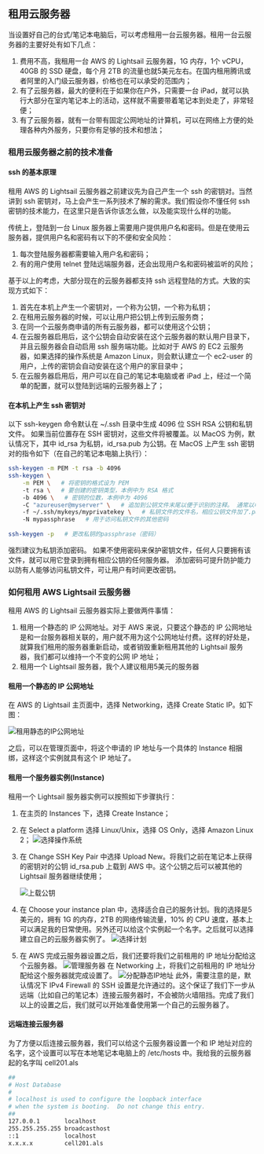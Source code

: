 ## 租用云服务器
当设置好自己的台式/笔记本电脑后，可以考虑租用一台云服务器。租用一台云服务器的主要好处有如下几点：
1. 费用不高，我租用一台 AWS 的 Lightsail 云服务器，1G 内存，1个 vCPU，40GB 的 SSD 硬盘，每个月 2TB 
   的流量也就5美元左右。在国内租用腾讯或者阿里的入门级云服务器，价格也在可以承受的范围内；
2. 有了云服务器，最大的便利在于如果你在户外，只需要一台 iPad，就可以执行大部分在室内笔记本上的活动，这样就不需要带着笔记本到处走了，非常轻便；
3. 有了云服务器，就有一台带有固定公网地址的计算机，可以在网络上方便的处理各种内外服务，只要你有足够的技术和想法；

### 租用云服务器之前的技术准备
#### ssh 的基本原理
租用 AWS 的 Lightsail 云服务器之前建议先为自己产生一个 ssh 的密钥对。当然讲到 ssh 
密钥对，马上会产生一系列技术了解的需求。我们假设你不懂任何 ssh 密钥的技术能力，在这里只是告诉你该怎么做，以及能实现什么样的功能。

传统上，登陆到一台 Linux 服务器上需要用户提供用户名和密码。但是在使用云服务器，提供用户名和密码有以下的不便和安全风险：
1. 每次登陆服务器都需要输入用户名和密码；
2. 有的用户使用 telnet 登陆远端服务器，还会出现用户名和密码被监听的风险；

基于以上的考虑，大部分现在的云服务器都支持 ssh 远程登陆的方式。大致的实现方式如下：
1. 首先在本机上产生一个密钥对，一个称为公钥，一个称为私钥；
2. 在租用云服务器的时候，可以让用户把公钥上传到云服务商；
3. 在同一个云服务商申请的所有云服务器，都可以使用这个公钥；
4. 在云服务器启用后，这个公钥会自动安装在这个云服务器的默认用户目录下，并且云服务器会自动启用 ssh 服务端功能。比如对于 AWS 的 EC2 
   云服务器，如果选择的操作系统是 Amazon Linux，则会默认建立一个 ec2-user 的用户，上传的密钥会自动安装在这个用户的家目录中；
5. 在云服务器启用后，用户可以在自己的笔记本电脑或者 iPad 上，经过一个简单的配置，就可以登陆到远端的云服务器上了；

#### 在本机上产生 ssh 密钥对
以下 ssh-keygen 命令默认在 ~/.ssh 目录中生成 4096 位 SSH RSA 公钥和私钥文件。 如果当前位置存在 SSH 
密钥对，这些文件将被覆盖。以 MacOS 为例，默认情况下，其中 id_rsa 为私钥，id_rsa.pub 为公钥。在 MacOS 上产生 ssh 
密钥对的指令如下（在自己的笔记本电脑上执行）：
```bash
ssh-keygen -m PEM -t rsa -b 4096
ssh-keygen \
    -m PEM \   # 将密钥的格式设为 PEM
    -t rsa \   # 要创建的密钥类型，本例中为 RSA 格式
    -b 4096 \   # 密钥的位数，本例中为 4096
    -C "azureuser@myserver" \   # 追加到公钥文件末尾以便于识别的注释。 通常以电子邮件地址用作注释
    -f ~/.ssh/mykeys/myprivatekey \   # 私钥文件的文件名，相应公钥文件加了.pub后缀，生成在相同目录中 
    -N mypassphrase   # 用于访问私钥文件的其他密码
    
ssh-keygen -p   # 更改私钥的passphrase（密码）
```
强烈建议为私钥添加密码。 如果不使用密码来保护密钥文件，任何人只要拥有该文件，就可以用它登录到拥有相应公钥的任何服务器。 添加密码可提升防护能力以防有人能够访问私钥文件，可让用户有时间更改密钥。

### 如何租用 AWS Lightsail 云服务器
租用 AWS 的 Lightsail 云服务器实际上要做两件事情：
1. 租用一个静态的 IP 公网地址。对于 AWS 来说，只要这个静态的 IP 
   公网地址是和一台服务器相关联的，用户就不用为这个公网地址付费。这样的好处是，就算我们租用的服务器重新启动，或者销毁重新租用其他的 
   Lightsail 服务器，我们都可以维持一个不变的公网 IP 地址；
2. 租用一个 Lightsail 服务器，我个人建议租用5美元的服务器

#### 租用一个静态的 IP 公网地址
在 AWS 的 Lightsail 主页面中，选择 Networking，选择 Create Static IP。如下图：

![租用静态的IP公网地址](../img/StaticIP_01.png "租用静态的IP公网地址")

之后，可以在管理页面中，将这个申请的 IP 地址与一个具体的 Instance 相捆绑，这样这个实例就具有这个 IP 地址了。

#### 租用一个服务器实例(Instance)
租用一个 Lightsail 服务器实例可以按照如下步骤执行：
1. 在主页的 Instances 下，选择 Create Instance；
2. 在 Select a platform 选择 Linux/Unix，选择 OS Only，选择 Amazon Linux 2；
![选择操作系统](../img/Lightsail_01.png)
3. 在 Change SSH Key Pair 中选择 Upload New。将我们之前在笔记本上获得的密钥对的公钥 id_rsa.pub 上载到 
   AWS 中。这个公钥之后可以被其他的 Lightsail 服务器继续使用；

   ![上载公钥](../img/Lightsail_02.png "上载公钥")
4. 在 Choose your instance plan 中，选择适合自己的服务计划。我的选择是5美元的，拥有 1G 的内存，2TB 
   的网络传输流量，10% 的 CPU 速度，基本上可以满足我的日常使用。另外还可以给这个实例起一个名字。之后就可以选择建立自己的云服务器实例了。
![选择计划](../img/Lightsail_03.png "选择计划")
5. 在 AWS 完成云服务器设置之后，我们还要将我们之前租用的 IP 地址分配给这个云服务器。
![管理服务器](../img/Lightsail_04.png "管理服务器")
在 Networking 上，将我们之前租用的 IP 地址分配给这个服务器就完成设置了。
![分配静态IP地址](../img/Lightsail_05.png "分配静态IP地址")
此外，需要注意的是，默认情况下 IPv4 Firewall 的 SSH 
   设置是允许通过的。这个保证了我们下一步从远端（比如自己的笔记本）连接云服务器时，不会被防火墙阻挡。完成了我们以上的设置之后，我们就可以开始准备使用第一个自己的云服务器了。

#### 远端连接云服务器
为了方便以后连接云服务器，我们可以给这个云服务器设置一个和 IP 地址对应的名字，这个设置可以写在本地笔记本电脑上的 /etc/hosts 
中。我给我的云服务器起的名字叫 cell201.als
```bash
##
# Host Database
#
# localhost is used to configure the loopback interface
# when the system is booting.  Do not change this entry.
##
127.0.0.1       localhost
255.255.255.255 broadcasthost
::1             localhost
x.x.x.x         cell201.als
```



